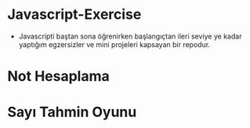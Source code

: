 # Javascript-Exercise

- Javascripti baştan sona öğrenirken başlangıçtan ileri seviye ye kadar yaptığım egzersizler ve mini projeleri kapsayan bir repodur.


# Not Hesaplama

# Sayı Tahmin Oyunu

# 
